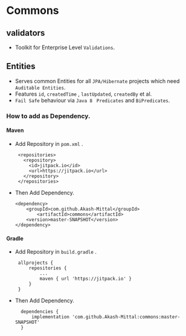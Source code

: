 # Commons

## validators

* Toolkit for Enterprise Level `Validations`.

## Entities

* Serves common Entities for all `JPA/Hibernate` projects which need `Auditable Entities`.
* Features `id`, `createdTime` , `lastUpdated`, `createdBy` et al.
* `Fail Safe` behaviour via `Java 8 ` `Predicates` and `BiPredicates`.  

### How to add as Dependency.

#### Maven
    
 * Add Repository in `pom.xml` .
    
        <repositories>
          <repository>
            <id>jitpack.io</id>
            <url>https://jitpack.io</url>
          </repository>
        </repositories>

* Then Add Dependency.  

      <dependency>
          <groupId>com.github.Akash-Mittal</groupId>
              <artifactId>commons</artifactId>
          <version>master-SNAPSHOT</version>
      </dependency>

	  
#### Gradle

 * Add Repository in `build.gradle` .
    
		allprojects {
			repositories {
				...
				maven { url 'https://jitpack.io' }
			}
		}

* Then Add Dependency.  

		dependencies {
			implementation 'com.github.Akash-Mittal:commons:master-SNAPSHOT'
		}
